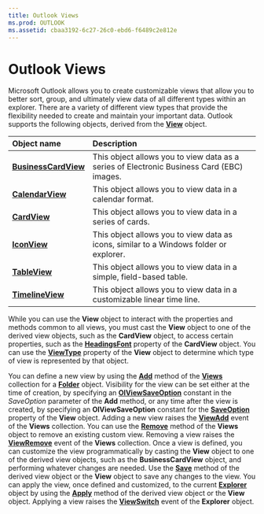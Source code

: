 ```yaml
---
title: Outlook Views
ms.prod: OUTLOOK
ms.assetid: cbaa3192-6c27-26c0-ebd6-f6489c2e812e
---
```



# Outlook Views

Microsoft Outlook allows you to create customizable views that allow you to better sort, group, and ultimately view data of all different types within an explorer. There are a variety of different view types that provide the flexibility needed to create and maintain your important data. Outlook supports the following objects, derived from the  **[View](view-object-outlook.md)** object.


|**Object name**|**Description**|
|:-----|:-----|
| **[BusinessCardView](businesscardview-object-outlook.md)**|This object allows you to view data as a series of Electronic Business Card (EBC) images.|
| **[CalendarView](calendarview-object-outlook.md)**|This object allows you to view data in a calendar format.|
| **[CardView](cardview-object-outlook.md)**|This object allows you to view data in a series of cards.|
| **[IconView](iconview-object-outlook.md)**|This object allows you to view data as icons, similar to a Windows folder or explorer.|
| **[TableView](tableview-object-outlook.md)**|This object allows you to view data in a simple, field-based table.|
| **[TimelineView](timelineview-object-outlook.md)**|This object allows you to view data in a customizable linear time line.|

While you can use the  **View** object to interact with the properties and methods common to all views, you must cast the **View** object to one of the derived view objects, such as the **CardView** object, to access certain properties, such as the **[HeadingsFont](cardview-headingsfont-property-outlook.md)** property of the **CardView** object. You can use the **[ViewType](view-viewtype-property-outlook.md)** property of the **View** object to determine which type of view is represented by that object.

You can define a new view by using the  **[Add](views-add-method-outlook.md)** method of the **[Views](views-object-outlook.md)** collection for a **[Folder](folder-object-outlook.md)** object. Visibility for the view can be set either at the time of creation, by specifying an **[OlViewSaveOption](olviewsaveoption-enumeration-outlook.md)** constant in the _SaveOption_ parameter of the **Add** method, or any time after the view is created, by specifying an **OlViewSaveOption** constant for the **[SaveOption](view-saveoption-property-outlook.md)** property of the **View** object. Adding a new view raises the **[ViewAdd](views-viewadd-event-outlook.md)** event of the **Views** collection.
You can use the  **[Remove](views-remove-method-outlook.md)** method of the **Views** object to remove an existing custom view. Removing a view raises the **[ViewRemove](views-viewremove-event-outlook.md)** event of the **Views** collection.
Once a view is defined, you can customize the view programmatically by casting the  **View** object to one of the derived view objects, such as the **BusinessCardView** object, and performing whatever changes are needed. Use the **[Save](view-save-method-outlook.md)** method of the derived view object or the **View** object to save any changes to the view.
You can apply the view, once defined and customized, to the current  **[Explorer](explorer-object-outlook.md)** object by using the **[Apply](view-apply-method-outlook.md)** method of the derived view object or the **View** object. Applying a view raises the **[ViewSwitch](explorer-viewswitch-event-outlook.md)** event of the **Explorer** object.

